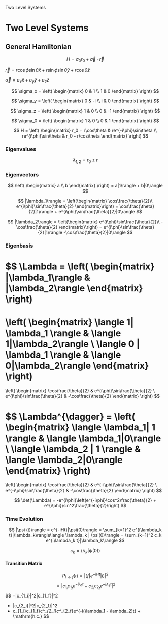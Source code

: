Two Level Systems

# Two Level Systems

## General Hamiltonian

$$
H = \sigma_0r_0+ \vec{\sigma}\cdot\vec{r}
$$

$\vec{r} = r\cos\phi\sin\theta\hat{x} + r\sin\phi\sin\theta\hat{y} + r\cos\theta\hat{z}$

$\vec{\sigma} = \sigma_x\hat{x} + \sigma_y\hat{y} + \sigma_z\hat{z}$

$$
\sigma_x = \left(
    \begin{matrix}
        0 & 1 \\
        1 & 0
    \end{matrix}
\right)
$$

$$
\sigma_y = \left(
    \begin{matrix}
        0 & -i \\
        i & 0
    \end{matrix}
\right)
$$

$$
\sigma_z = \left(
    \begin{matrix}
        1 & 0 \\
        0 & -1
    \end{matrix}
\right)
$$

$$
\sigma_0 = \left(
    \begin{matrix}
        1 & 0 \\
        0 & 1
    \end{matrix}
\right)
$$

$$
H = \left(
    \begin{matrix}
        r_0 + r\cos\theta & re^{-i\phi}\sin\theta \\
        re^{i\phi}\sin\theta & r_0 - r\cos\theta
    \end{matrix}
\right)
$$

### Eigenvalues

$$\lambda_{1,2} = r_0 \pm r$$

### Eigenvectors

$$
\left(
    \begin{matrix}
    a \\ 
    b
    \end{matrix}
\right)
 = a|1\rangle + b|0\rangle  
$$

$$
|\lambda_1\rangle = 
\left(\begin{matrix}
    \cos\frac{\theta}{2}\\
    e^{i\phi}\sin\frac{\theta}{2}
\end{matrix}\right)
= \cos\frac{\theta}{2}|1\rangle + e^{i\phi}\sin\frac{\theta}{2}|0\rangle 
$$

$$
|\lambda_2\rangle =
\left(\begin{matrix}
    e^{i\phi}\sin\frac{\theta}{2}\\
    -\cos\frac{\theta}{2}
\end{matrix}\right)
= e^{i\phi}\sin\frac{\theta}{2}|1\rangle -\cos\frac{\theta}{2}|0\rangle
$$

### Eigenbasis

$$
\Lambda = 
\left(
    \begin{matrix}
    |\lambda_1\rangle & |\lambda_2\rangle
    \end{matrix}
\right)
=
\left(
    \begin{matrix}
    \langle 1| \lambda_1 \rangle & \langle 1|\lambda_2\rangle \\
    \langle 0 | \lambda_1 \rangle & \langle 0|\lambda_2\rangle
    \end{matrix}
\right)
=
\left(
    \begin{matrix}
    \cos\frac{\theta}{2} & e^{i\phi}\sin\frac{\theta}{2} \\
    e^{i\phi}\sin\frac{\theta}{2} & -\cos\frac{\theta}{2}
    \end{matrix}
\right)
$$

$$
\Lambda^{\dagger} = \left(
    \begin{matrix}
    \langle \lambda_1| 1 \rangle & \langle \lambda_1|0\rangle \\
    \langle \lambda_2 | 1 \rangle & \langle \lambda_2|0\rangle
    \end{matrix}
\right)
=
\left(
    \begin{matrix}
    \cos\frac{\theta}{2} & e^{-i\phi}\sin\frac{\theta}{2} \\
    e^{-i\phi}\sin\frac{\theta}{2} & -\cos\frac{\theta}{2}
    \end{matrix}
\right)
$$

$$
\det(\Lambda) = -e^{i\phi}\left(e^{-i\phi}\cos^2\frac{\theta}{2} + e^{i\phi}\sin^2\frac{\theta}{2}\right)
$$

### Time Evolution

$$
|\psi (t)\rangle = e^{-iHt}|\psi(0)\rangle = \sum_{k=1}^2 e^{i\lambda_k t}|\lambda_k\rangle\langle \lambda_k | \psi(0)\rangle =  \sum_{k=1}^2 c_k e^{i\lambda_k t}|\lambda_k\rangle
$$

$$
c_k = \langle\lambda_k|\psi(0)\rangle
$$

#### Transition Matrix

$$
P_{i\to f}(t) = |\langle f|e^{-iHt}|i\rangle|^2
$$
$$
= \left|c_{1_i}c_{1_f}e^{-i\lambda_1 t} + c_{2_i}c_{2_f}e^{-i\lambda_2 t}\right|^2
$$
$$
=|c_{1_i}|^2|c_{1_f}|^2 
+ |c_{2_i}|^2|c_{2_f}|^2 
+ c_{1_i}c_{1_f}c^*_{2_i}c^*_{2_f}e^{-i(\lambda_1 - \lambda_2)t} + \mathrm{h.c.}
$$